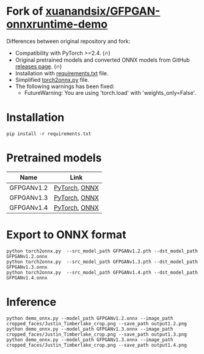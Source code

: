 # Fork of [xuanandsix/GFPGAN-onnxruntime-demo](https://github.com/xuanandsix/GFPGAN-onnxruntime-demo)

Differences between original repository and fork:

* Compatibility with PyTorch >=2.4. (🔥)
* Original pretrained models and converted ONNX models from GitHub [releases page](https://github.com/clibdev/GFPGAN-onnxruntime-demo/releases). (🔥)
* Installation with [requirements.txt](requirements.txt) file.
* Simplified [torch2onnx.py](torch2onnx.py) file.
* The following warnings has been fixed:
  * FutureWarning: You are using 'torch.load' with 'weights_only=False'.

# Installation

```shell
pip install -r requirements.txt
```

# Pretrained models

| Name       | Link                                                                                                                                                                                                       |
|------------|------------------------------------------------------------------------------------------------------------------------------------------------------------------------------------------------------------|
| GFPGANv1.2 | [PyTorch](https://github.com/clibdev/GFPGAN-onnxruntime-demo/releases/latest/download/GFPGANv1.2.pth), [ONNX](https://github.com/clibdev/GFPGAN-onnxruntime-demo/releases/latest/download/GFPGANv1.2.onnx) |
| GFPGANv1.3 | [PyTorch](https://github.com/clibdev/GFPGAN-onnxruntime-demo/releases/latest/download/GFPGANv1.3.pth), [ONNX](https://github.com/clibdev/GFPGAN-onnxruntime-demo/releases/latest/download/GFPGANv1.3.onnx) |
| GFPGANv1.4 | [PyTorch](https://github.com/clibdev/GFPGAN-onnxruntime-demo/releases/latest/download/GFPGANv1.4.pth), [ONNX](https://github.com/clibdev/GFPGAN-onnxruntime-demo/releases/latest/download/GFPGANv1.4.onnx) |

# Export to ONNX format

```shell
python torch2onnx.py  --src_model_path GFPGANv1.2.pth --dst_model_path GFPGANv1.2.onnx
python torch2onnx.py  --src_model_path GFPGANv1.3.pth --dst_model_path GFPGANv1.3.onnx
python torch2onnx.py  --src_model_path GFPGANv1.4.pth --dst_model_path GFPGANv1.4.onnx
```

# Inference

```shell
python demo_onnx.py --model_path GFPGANv1.2.onnx --image_path cropped_faces/Justin_Timberlake_crop.png --save_path output1.2.png
python demo_onnx.py --model_path GFPGANv1.3.onnx --image_path cropped_faces/Justin_Timberlake_crop.png --save_path output1.3.png
python demo_onnx.py --model_path GFPGANv1.3.onnx --image_path cropped_faces/Justin_Timberlake_crop.png --save_path output1.4.png
```
